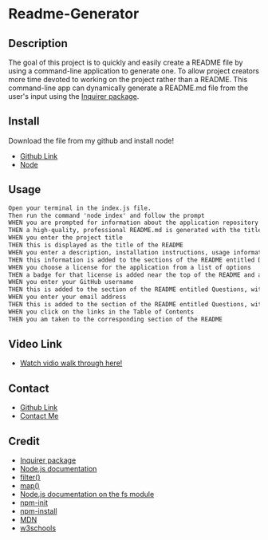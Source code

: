 # Readme-Generator

## Description
The goal of this project is to quickly and easily create a README file by using a command-line application to generate one. To allow project creators more time devoted to working on the project rather than a README. This command-line app can dynamically generate a README.md file from the user's input using the [Inquirer package](https://www.npmjs.com/package/inquirer/v/8.2.4).

## Install
Download the file from my github and install node!
* [Github Link](https://github.com/BryceedThompson/Readme-Generator)
* [Node](https://nodejs.org/en/download)

## Usage
```md
Open your terminal in the index.js file.
Then run the command 'node index' and follow the prompt
WHEN you are prompted for information about the application repository
THEN a high-quality, professional README.md is generated with the title of the project and sections entitled Description, Table of Contents, Installation, Usage, License, Contributing, Tests, Questions, Username, and email
WHEN you enter the project title
THEN this is displayed as the title of the README
WHEN you enter a description, installation instructions, usage information, contribution guidelines, and test instructions
THEN this information is added to the sections of the README entitled Description, Installation, Usage, Contributing, and Tests
WHEN you choose a license for the application from a list of options
THEN a badge for that license is added near the top of the README and a notice is added to the section of the README entitled License that explains which license the application is covered under
WHEN you enter your GitHub username
THEN this is added to the section of the README entitled Questions, with a link to my GitHub profile
WHEN you enter your email address
THEN this is added to the section of the README entitled Questions, with instructions on how to reach me with additional questions
WHEN you click on the links in the Table of Contents
THEN you am taken to the corresponding section of the README
```

## Video Link
* [Watch vidio walk through here!](https://drive.google.com/file/d/1wCKntZfpeR39b6rrG0kRsiihBPaKJlhJ/view)

## Contact
* [Github Link](https://github.com/BryceedThompson/Readme-Generator)
* [Contact Me](mailto:bryceedthompson@gmail.com)

## Credit
* [Inquirer package](https://www.npmjs.com/package/inquirer/v/8.2.4)
* [Node.js documentation](https://nodejs.org/en/docs/)
* [filter()](https://developer.mozilla.org/en-US/docs/Web/JavaScript/Reference/Global_Objects/Array/filter)
* [map()](https://developer.mozilla.org/en-US/docs/Web/JavaScript/Reference/Global_Objects/Array/map)
* [Node.js documentation on the fs module](https://nodejs.org/api/fs.html#fs_fs_appendfile_path_data_options_callback)
* [npm-init](https://docs.npmjs.com/cli/v6/commands/npm-init)
* [npm-install](https://docs.npmjs.com/cli/v6/commands/npm-install)
* [MDN](https://developer.mozilla.org/en-US/)
* [w3schools](https://www.w3schools.com/)
